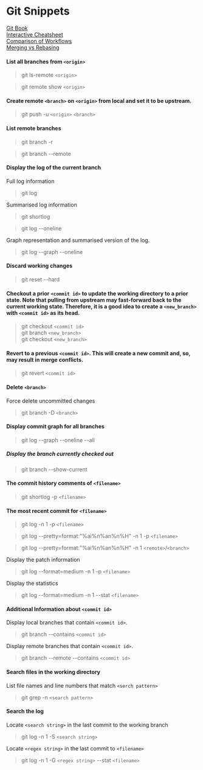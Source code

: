 # Git Snippets
[Git Book](https://git-scm.com/book/en/v2/) <br>
[Interactive Cheatsheet](https://ndpsoftware.com/git-cheatsheet.html) <br>
[Comparison of Workflows](https://www.atlassian.com/git/tutorials/comparing-workflows) <br>
[Merging vs Rebasing](https://www.atlassian.com/git/tutorials/merging-vs-rebasing)

#### List all branches from `<origin>`
> git ls-remote `<origin>`

> git remote show `<origin>`

#### Create remote `<branch>` on `<origin>` from local and set it to be upstream.

> git push -u `<origin>` `<branch>`

#### List remote branches
> git branch -r

> git branch --remote

#### Display the log of the current branch
Full log information
> git log

Summarised log information
> git shortlog

> git log --oneline

Graph representation and summarised version of the log.
> git log --graph --oneline

#### Discard working changes
> git reset --hard

#### Checkout a prior `<commit id>` to update the working directory to a prior state. Note that pulling from upstream may fast-forward back to the current working state. Therefore, it is a good idea to create a `<new_branch>` with `<commit id>` as its head.
> git checkout `<commit id>` <br>
> git branch `<new_branch>` <br>
> git checkout `<new_branch>`

#### Revert to a previous `<commit id>`. This will create a new commit and, so, may result in merge conflicts.
> git revert `<commit id>`

#### Delete `<branch>`
Force delete uncommitted changes
> git branch -D `<branch>`

#### Display commit graph for all branches
> git log --graph --oneline --all

##### Display the branch currently checked out
> git branch --show-current

#### The commit history comments of `<filename>`
> git shortlog -p `<filename>`

#### The most recent commit for `<filename>`
> git log -n 1 -p `<filename>`

> git log --pretty=format:"%ai%n%an%n%H" -n 1 -p `<filename>`

> git log --pretty=format:"%ai%n%an%n%H" -n 1 `<remote>`/`<branch>`

Display the patch information
> git log --format=medium -n 1 -p `<filename>`

Display the statistics
> git log --format=medium -n 1 --stat `<filename>`

#### Additional Information about `<commit id>`
Display local branches that contain `<commit id>`.
> git branch --contains `<commit id>`

Display remote branches that contain `<commit id>`.
> git branch --remote --contains `<commit id>`

#### Search files in the working directory
List file names and line numbers that match `<serch pattern>`
> git grep -n `<search pattern>`

#### Search the log
Locate `<search string>` in the last commit to the working branch
> git log -n 1 -S `<search string>`

Locate `<regex string>` in the last commit to `<filename>`
> git log -n 1 -G `<regex string>` --stat `<filename>`

